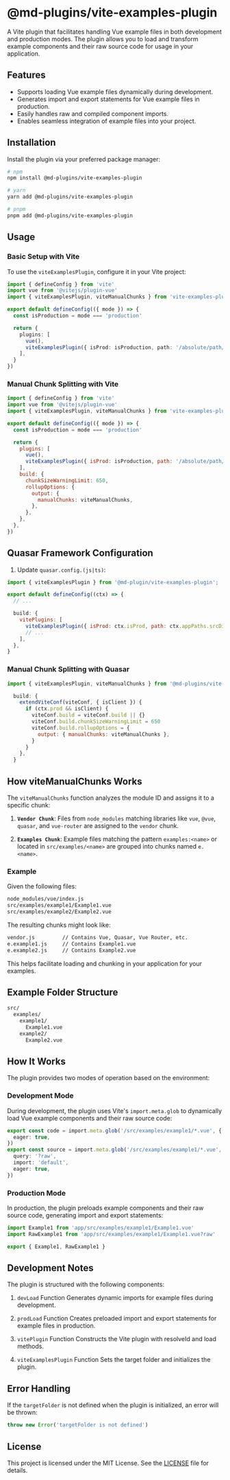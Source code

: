# @md-plugins/vite-examples-plugin

A Vite plugin that facilitates handling Vue example files in both development and production modes. The plugin allows you to load and transform example components and their raw source code for usage in your application.

## Features

- Supports loading Vue example files dynamically during development.
- Generates import and export statements for Vue example files in production.
- Easily handles raw and compiled component imports.
- Enables seamless integration of example files into your project.

## Installation

Install the plugin via your preferred package manager:

```bash
# npm
npm install @md-plugins/vite-examples-plugin

# yarn
yarn add @md-plugins/vite-examples-plugin

# pnpm
pnpm add @md-plugins/vite-examples-plugin
```

## Usage

### Basic Setup with Vite

To use the `viteExamplesPlugin`, configure it in your Vite project:

```typescript
import { defineConfig } from 'vite'
import vue from '@vitejs/plugin-vue'
import { viteExamplesPlugin, viteManualChunks } from 'vite-examples-plugin'

export default defineConfig(({ mode }) => {
  const isProduction = mode === 'production'

  return {
    plugins: [
      vue(),
      viteExamplesPlugin({ isProd: isProduction, path: '/absolute/path/to/examples' }),
    ],
  }
})
```

### Manual Chunk Splitting with Vite

```js
import { defineConfig } from 'vite'
import vue from '@vitejs/plugin-vue'
import { viteExamplesPlugin, viteManualChunks } from 'vite-examples-plugin'

export default defineConfig(({ mode }) => {
  const isProduction = mode === 'production'

  return {
    plugins: [
      vue(),
      viteExamplesPlugin({ isProd: isProduction, path: '/absolute/path/to/examples' }),
    ],
    build: {
      chunkSizeWarningLimit: 650,
      rollupOptions: {
        output: {
          manualChunks: viteManualChunks,
        },
      },
    },
  },
})
```

## Quasar Framework Configuration

1. Update `quasar.config.(js|ts)`:

```js
import { viteExamplesPlugin } from '@md-plugin/vite-examples-plugin';

export default defineConfig((ctx) => {
  // ...
```

```js
  build: {
    vitePlugins: [
      viteExamplesPlugin({ isProd: ctx.isProd, path: ctx.appPaths.srcDir + '/examples' }),
      // ...
    ],
  },
}
```

### Manual Chunk Splitting with Quasar

```js
import { viteExamplesPlugin, viteManualChunks } from '@md-plugins/vite-examples-plugin'
```

```js
  build: {
    extendViteConf(viteConf, { isClient }) {
      if (ctx.prod && isClient) {
        viteConf.build = viteConf.build || {}
        viteConf.build.chunkSizeWarningLimit = 650
        viteConf.build.rollupOptions = {
          output: { manualChunks: viteManualChunks },
        }
      }
    },
  }
```

## How viteManualChunks Works

The `viteManualChunks` function analyzes the module ID and assigns it to a specific chunk:

1. **`Vendor Chunk`**: Files from `node_modules` matching libraries like `vue`, `@vue`, `quasar`, and `vue-router` are assigned to the `vendor` chunk.

2. **`Examples Chunk`**: Example files matching the pattern `examples:<name>` or located in `src/examples/<name>` are grouped into chunks named `e.<name>`.

### Example

Given the following files:

```bash
node_modules/vue/index.js
src/examples/example1/Example1.vue
src/examples/example2/Example2.vue
```

The resulting chunks might look like:

```bash
vendor.js         // Contains Vue, Quasar, Vue Router, etc.
e.example1.js     // Contains Example1.vue
e.example2.js     // Contains Example2.vue
```

This helps facilitate loading and chunking in your application for your examples.

## Example Folder Structure

```bash
src/
  examples/
    example1/
      Example1.vue
    example2/
      Example2.vue
```

## How It Works

The plugin provides two modes of operation based on the environment:

### Development Mode

During development, the plugin uses Vite's `import.meta.glob` to dynamically load Vue example components and their raw source code:

```ts
export const code = import.meta.glob('/src/examples/example1/*.vue', {
  eager: true,
})
export const source = import.meta.glob('/src/examples/example1/*.vue', {
  query: '?raw',
  import: 'default',
  eager: true,
})
```

### Production Mode

In production, the plugin preloads example components and their raw source code, generating import and export statements:

```ts
import Example1 from 'app/src/examples/example1/Example1.vue'
import RawExample1 from 'app/src/examples/example1/Example1.vue?raw'

export { Example1, RawExample1 }
```

## Development Notes

The plugin is structured with the following components:

1. `devLoad` Function
   Generates dynamic imports for example files during development.

2. `prodLoad` Function
   Creates preloaded import and export statements for example files in production.

3. `vitePlugin` Function
   Constructs the Vite plugin with resolveId and load methods.

4. `viteExamplesPlugin` Function
   Sets the target folder and initializes the plugin.

## Error Handling

If the `targetFolder` is not defined when the plugin is initialized, an error will be thrown:

```ts
throw new Error('targetFolder is not defined')
```

## License

This project is licensed under the MIT License. See the [LICENSE](LICENSE.md) file for details.
